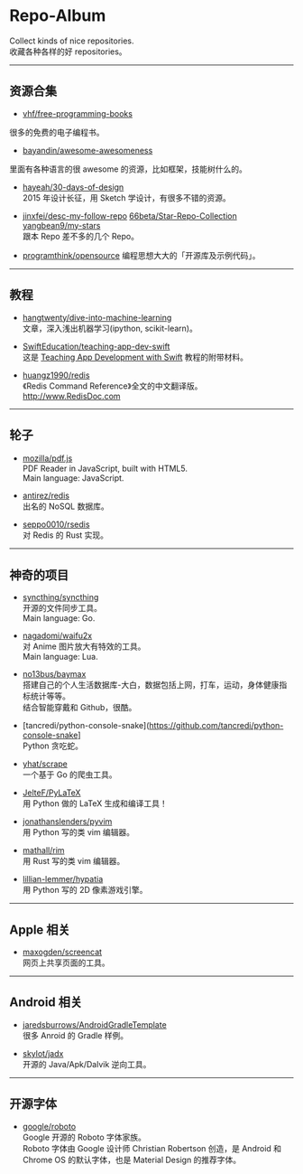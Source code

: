 # Repo-Album  
  
Collect kinds of nice repositories.  
收藏各种各样的好 repositories。  
  
---  
  
  
## 资源合集  
  
- [vhf/free-programming-books](https://github.com/vhf/free-programming-books)  
  
 很多的免费的电子编程书。  
  
- [bayandin/awesome-awesomeness](https://github.com/bayandin/awesome-awesomeness)  
  
 里面有各种语言的很 awesome 的资源，比如框架，技能树什么的。  
  
- [hayeah/30-days-of-design](https://github.com/hayeah/30-days-of-design)  
 2015 年设计长征，用 Sketch 学设计，有很多不错的资源。  
  
- [jinxfei/desc-my-follow-repo](https://github.com/jinxfei/desc-my-follow-repo) [66beta/Star-Repo-Collection](https://github.com/66beta/Star-Repo-Collection) [yangbean9/my-stars](https://github.com/yangbean9/my-stars)  
 跟本 Repo 差不多的几个 Repo。  
  
- [programthink/opensource](https://github.com/programthink/opensource)
 编程思想大大的「开源库及示例代码」。
  
  
---  
  
## 教程  
  
- [hangtwenty/dive-into-machine-learning](https://github.com/hangtwenty/dive-into-machine-learning)  
 文章，深入浅出机器学习(ipython, scikit-learn)。  
  
- [SwiftEducation/teaching-app-dev-swift](https://github.com/SwiftEducation/teaching-app-dev-swift)  
 这是 [Teaching App Development with Swift](http://swifteducation.github.io/teaching_app_development_with_swift/) 教程的附带材料。  
  
- [huangz1990/redis](https://github.com/huangz1990/redis)  
  《Redis Command Reference》全文的中文翻译版。 http://www.RedisDoc.com  
  
  
---  
  
  
## 轮子  
  
- [mozilla/pdf.js](https://github.com/mozilla/pdf.js)　  
 PDF Reader in JavaScript, built with HTML5.  
 Main language: JavaScript.  
  
- [antirez/redis](https://github.com/antirez/redis)  
 出名的 NoSQL 数据库。  
  
- [seppo0010/rsedis](https://github.com/seppo0010/rsedis)  
 对 Redis 的 Rust 实现。  
  
  
---  
  
## 神奇的项目  
  
- [syncthing/syncthing](https://github.com/syncthing/syncthing)  
 开源的文件同步工具。  
 Main language: Go.  
  
- [nagadomi/waifu2x](https://github.com/nagadomi/waifu2x)  
 对 Anime 图片放大有特效的工具。  
 Main language: Lua.  
  
- [no13bus/baymax](https://github.com/no13bus/baymax)  
 搭建自己的个人生活数据库-大白，数据包括上网，打车，运动，身体健康指标统计等等。  
 结合智能穿戴和 Github，很酷。  
  
- [tancredi/python-console-snake](https://github.com/tancredi/python-console-snake]  
 Python 贪吃蛇。  
  
- [yhat/scrape](https://github.com/yhat/scrape)  
 一个基于 Go 的爬虫工具。  
  
- [JelteF/PyLaTeX](https://github.com/JelteF/PyLaTeX)  
 用 Python 做的 LaTeX 生成和编译工具！  
  
- [jonathanslenders/pyvim](https://github.com/jonathanslenders/pyvim)  
 用 Python 写的类 vim 编辑器。  
  
- [mathall/rim](https://github.com/mathall/rim)  
 用 Rust 写的类 vim 编辑器。  
  
- [lillian-lemmer/hypatia](https://github.com/lillian-lemmer/hypatia)  
 用 Python 写的 2D 像素游戏引擎。  
  
  
  
---  
  
## Apple 相关  
  
- [maxogden/screencat](https://github.com/maxogden/screencat)  
 网页上共享页面的工具。  
  
  
---  
  
## Android 相关  
  
- [jaredsburrows/AndroidGradleTemplate](https://github.com/jaredsburrows/AndroidGradleTemplate)  
 很多 Anroid 的 Gradle 样例。  
  
- [skylot/jadx](https://github.com/skylot/jadx)  
 开源的 Java/Apk/Dalvik 逆向工具。  
  
  
---  
  
  
## 开源字体  
  
- [google/roboto](https://github.com/google/roboto)  
 Google 开源的 Roboto 字体家族。  
 Roboto 字体由 Google 设计师 Christian Robertson 创造，是 Android 和 Chrome OS 的默认字体，也是 Material Design 的推荐字体。  
  
  
  
  
